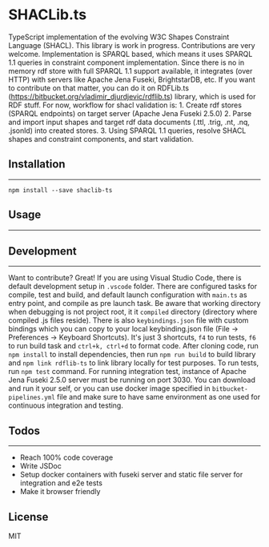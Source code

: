# SHACLib.ts

TypeScript implementation of the evolving W3C Shapes Constraint Language (SHACL). This library is work in progress. Contributions are very welcome. Implementation is SPARQL based, which means it uses SPARQL 1.1 queries in constraint component implementation. Since there is no in memory rdf store with full SPARQL 1.1 support available, it integrates (over HTTP) with servers like Apache Jena Fuseki, BrightstarDB, etc. If you want to contribute on that matter, you can do it on RDFLib.ts (https://bitbucket.org/vladimir_djurdjevic/rdflib.ts) library, which is used for RDF stuff. For now, workflow for shacl validation is:
	1. Create rdf stores (SPARQL endpoints) on target server (Apache Jena Fuseki 2.5.0)
	2. Parse and import input shapes and target rdf data documents (.ttl, .trig, .nt, .nq, .jsonld) into created stores.
	3. Using SPARQL 1.1 queries, resolve SHACL shapes and constraint components, and start validation.

## Installation
---

`npm install --save shaclib-ts`

## Usage
---


## Development
---

Want to contribute? Great!
If you are using Visual Studio Code, there is default development setup in `.vscode` folder. There are configured tasks for compile, test and build, and default launch configuration with `main.ts` as entry point, and compile as pre launch task. Be aware that working directory when debugging is not project root, it it `compiled` directory (directory where compiled .js files reside).
There is also `keybindings.json` file with custom bindings which you can copy to your local keybinding.json file (File -> Preferences -> Keyboard Shortcuts). It's just 3 shortcuts, `f4` to run tests, `f6` to run build task and `ctrl+k, ctrl+d` to format code.
After cloning code, run `npm install` to install dependencies, then run `npm run build` to build library and `npm link rdflib-ts` to link library locally for test purposes. 
To run tests, run `npm test` command. For running integration test, instance of Apache Jena Fuseki 2.5.0 server must be running on port 3030. You can download and run it your self, or you can use docker image specified in `bitbucket-pipelines.yml` file and make sure to have same environment as one used for continuous integration and testing.

## Todos
---

 - Reach 100% code coverage
 - Write JSDoc
 - Setup docker containers with fuseki server and static file server for integration and e2e tests
 - Make it browser friendly

License
----

MIT
